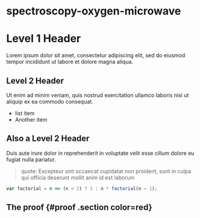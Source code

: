 # spectroscopy-oxygen-microwave

Level 1 Header
==============
Lorem ipsum dolor sit amet, consectetur adipiscing elit, sed do 
eiusmod tempor incididunt ut labore et dolore magna aliqua.

Level 2 Header 
--------------
Ut enim ad minim veniam, quis nostrud exercitation ullamco laboris 
nisi ut aliquip ex ea commodo consequat.
* list item
* Another item

## Also a Level 2 Header
Duis aute irure dolor in reprehenderit in voluptate velit esse cillum dolore eu fugiat nulla pariatur.
> quote: Excepteur sint occaecat cupidatat non proident, sunt in 
> culpa qui officia deserunt mollit anim id est laborum

```javascript
var factorial = n => (n < 2) ? 1 : n * factorial(n — 1);
```

## The proof {#proof .section color=red}

